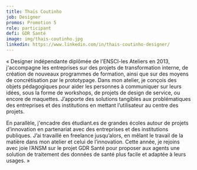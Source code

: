 ```yaml
---
title: Thaïs Coutinho
job: Designer
promos: Promotion 5
role: participant
defi: GDR Santé
image: img/thais-coutinho.jpg
linkedin: https://www.linkedin.com/in/thais-coutinho-designer/
---
```

« Designer indépendante diplômée de l'ENSCI-les Ateliers en 2013, j'accompagne les entreprises sur des projets de transformation interne, de création de nouveaux programmes de formation, ainsi que sur des moyens de concrétisation par le prototypage. Dans mon atelier, je conçois des objets pédagogiques pour aider les personnes à communiquer sur leurs idées, sous la forme de workshops, de projets de design de service, ou encore de maquettes. J’apporte des solutions tangibles aux problématiques des entreprises et des institutions en mettant l’utilisateur au centre des projets. 

En parallèle, j'encadre des étudiant.es de grandes écoles autour de projets d’innovation en partenariat avec des entreprises et des institutions publiques. J’ai travaillé en freelance jusqu’alors, en mêlant le travail de la matière dans mon atelier et celui de l’innovation. Cette année, je rejoins avec joie l’ANSM sur le projet GDR Santé pour proposer aux agents une solution de traitement des données de santé plus facile et adaptée à leurs usages. »